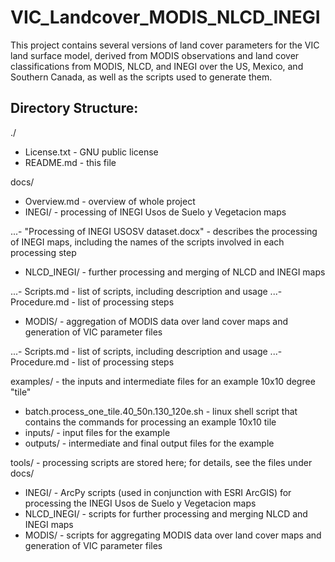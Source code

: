 # VIC_Landcover_MODIS_NLCD_INEGI

This project contains several versions of land cover parameters for the VIC land surface model, derived from MODIS observations and land cover classifications from MODIS, NLCD, and INEGI over the US, Mexico, and Southern Canada, as well as the scripts used to generate them.

## Directory Structure:

./
 - License.txt - GNU public license
 - README.md - this file

docs/
 - Overview.md - overview of whole project
 - INEGI/ - processing of INEGI Usos de Suelo y Vegetacion maps

 ...- "Processing of INEGI USOSV dataset.docx" - describes the processing of INEGI maps, including the names of the scripts involved in each processing step

 - NLCD_INEGI/ - further processing and merging of NLCD and INEGI maps

 ...- Scripts.md - list of scripts, including description and usage
 ...- Procedure.md - list of processing steps

 - MODIS/ - aggregation of MODIS data over land cover maps and generation of VIC parameter files

 ...- Scripts.md - list of scripts, including description and usage
 ...- Procedure.md - list of processing steps

examples/ - the inputs and intermediate files for an example 10x10 degree "tile"
 - batch.process_one_tile.40_50n.130_120e.sh - linux shell script that contains the commands for processing an example 10x10 tile
 - inputs/ - input files for the example
 - outputs/ - intermediate and final output files for the example

tools/ - processing scripts are stored here; for details, see the files under docs/
 - INEGI/ - ArcPy scripts (used in conjunction with ESRI ArcGIS) for processing the INEGI Usos de Suelo y Vegetacion maps
 - NLCD_INEGI/ - scripts for further processing and merging NLCD and INEGI maps
 - MODIS/ - scripts for aggregating MODIS data over land cover maps and generation of VIC parameter files
